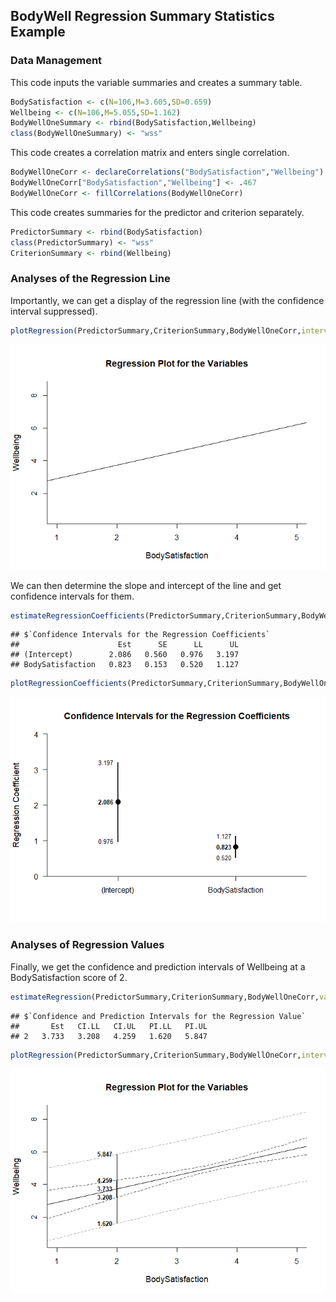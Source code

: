 
## BodyWell Regression Summary Statistics Example

### Data Management

This code inputs the variable summaries and creates a summary table.

```r
BodySatisfaction <- c(N=106,M=3.605,SD=0.659)
Wellbeing <- c(N=106,M=5.055,SD=1.162)
BodyWellOneSummary <- rbind(BodySatisfaction,Wellbeing)
class(BodyWellOneSummary) <- "wss"
```

This code creates a correlation matrix and enters single correlation.

```r
BodyWellOneCorr <- declareCorrelations("BodySatisfaction","Wellbeing")
BodyWellOneCorr["BodySatisfaction","Wellbeing"] <- .467
BodyWellOneCorr <- fillCorrelations(BodyWellOneCorr)
```

This code creates summaries for the predictor and criterion separately.

```r
PredictorSummary <- rbind(BodySatisfaction)
class(PredictorSummary) <- "wss"
CriterionSummary <- rbind(Wellbeing)
```

### Analyses of the Regression Line

Importantly, we can get a display of the regression line (with the confidence interval suppressed).

```r
plotRegression(PredictorSummary,CriterionSummary,BodyWellOneCorr,interval="none",xlim=c(1,5))
```

![](figures/Regression-ModelB-1.png)<!-- -->

We can then determine the slope and intercept of the line and get confidence intervals for them.

```r
estimateRegressionCoefficients(PredictorSummary,CriterionSummary,BodyWellOneCorr)
```

```
## $`Confidence Intervals for the Regression Coefficients`
##                      Est      SE      LL      UL
## (Intercept)        2.086   0.560   0.976   3.197
## BodySatisfaction   0.823   0.153   0.520   1.127
```

```r
plotRegressionCoefficients(PredictorSummary,CriterionSummary,BodyWellOneCorr)
```

![](figures/Regression-Coeff-1.png)<!-- -->

### Analyses of Regression Values

Finally, we get the confidence and prediction intervals of Wellbeing at a BodySatisfaction score of 2.

```r
estimateRegression(PredictorSummary,CriterionSummary,BodyWellOneCorr,value=2)
```

```
## $`Confidence and Prediction Intervals for the Regression Value`
##       Est   CI.LL   CI.UL   PI.LL   PI.UL
## 2   3.733   3.208   4.259   1.620   5.847
```

```r
plotRegression(PredictorSummary,CriterionSummary,BodyWellOneCorr,interval="both",value=2,xlim=c(1,5))
```

![](figures/Regression-Value-1.png)<!-- -->
